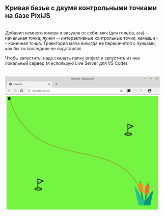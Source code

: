 ## Кривая безье с двумя контрольными точками на базе PixiJS
\
Добавил немного юмора и визуала от себя: мяч (для гольфа, ага) -- начальная точка; лунки -- интерактивные контрольные точки; камыши -- конечная точка. Траектория мяча никогда не пересечется с лунками, как бы ты последние не подставлял.

Чтобы запустить, надо скачать папку project и запустить из нее локальный сервер (я использую Live Server для VS Code).
\
\
\
![pic](01.png)
